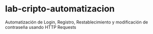 # lab-cripto-automatizacion
Automatización de Login, Registro, Restablecimiento y modificación de contraseña usando HTTP Requests
